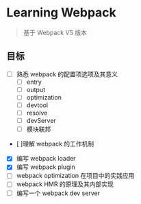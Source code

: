 # Learning Webpack

> 基于 Webpack V5 版本

## 目标

- [ ] 熟悉 webpack 的配置项选项及其意义
  - [ ] entry
  - [ ] output
  - [ ] optimization
  - [ ] devtool
  - [ ] resolve
  - [ ] devServer
  - [ ] 模块联邦
- [ ]理解 webpack 的工作机制
- [x] 编写 webpack loader
- [x] 编写 webpack plugin
- [ ] webpack optimization 在项目中的实践应用
- [ ] webpack HMR 的原理及其内部实现
- [ ] 编写一个 webpack dev server
